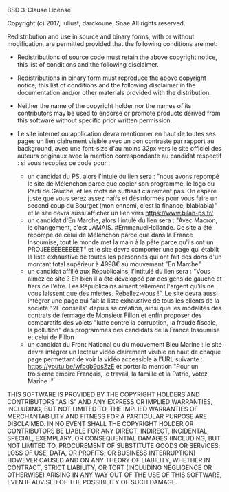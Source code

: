 BSD 3-Clause License

Copyright (c) 2017, iuliust, darckoune, Snae
All rights reserved.

Redistribution and use in source and binary forms, with or without
modification, are permitted provided that the following conditions are met:

* Redistributions of source code must retain the above copyright notice, this
  list of conditions and the following disclaimer.

* Redistributions in binary form must reproduce the above copyright notice,
  this list of conditions and the following disclaimer in the documentation
  and/or other materials provided with the distribution.

* Neither the name of the copyright holder nor the names of its
  contributors may be used to endorse or promote products derived from
  this software without specific prior written permission.

* Le site internet ou application devra mentionner en haut de toutes ses pages
  un lien clairement visible avec un bon contraste par rapport au background,
  avec une font-size d'au moins 32px vers le site officiel
  des auteurs originaux avec la mention correspondante au candidat respectif :
  si vous recopiez ce code pour :
  - un candidat du PS, alors l'intulé du lien sera : "nous avons repompé le site de Mélenchon
  parce que copier son programme, le logo du Parti de Gauche, et les mots
  ne suffisait clairement pas. On espère juste que vous serez assez naïfs
  et désinformés pour vous faire un second coup du Bourget (mon ennemi, c'est la finance, 
  blablabla)" et le site devra aussi afficher un lien vers https://www.bilan-ps.fr/
  - un candidat d'En Marche, alors l'intulé du lien sera : "Avec Macron, le changement,
  c'est JAMAIS. #EmmanuelHollande. Ce site a été repompé de
  celui de Mélenchon parce que dans la France Insoumise, tout le monde met la main
  à la pâte parce qu'ils ont un PROJEEEEEEEEEET" et le site devra comporter une page
  qui établit la liste exhaustive de toutes les personnes qui ont fait des dons d'un
  montant total supérieur à 4998€ au mouvement "En Marche"
  - un candidat affilié aux Républicains, l'intitulé du lien sera : "Vous aimez ce 
  site ? Eh bien il a été développé par des gens
  de gauche et fiers de l'être. Les Républicains aiment tellement l'argent
  qu'ils ne vous laissent que des miettes. Rebellez-vous !". Le site devra aussi intégrer
  une page qui fait la liste exhaustive de tous les clients de la société "2F conseils" depuis
  sa création, ainsi que les modalités des contrats de fermage de Monsieur Fillon et
  enfin proposer des comparatifs des volets "lutte contre la corruption, la fraude fiscale,
  la pollution" des programmes des candidats de la France Insoumise et celui de Fillon
  - un candidat du Front National ou du mouvement Bleu Marine : le site devra intégrer un lecteur
  vidéo clairement visible en haut de chaque page permettant de voir la vidéo accessible
  à l'URL suivante : https://youtu.be/wfoqb9psZzE et porter la mention "Pour un troisième empire
  Français, le travail, la famille et la Patrie, votez Marine !"

THIS SOFTWARE IS PROVIDED BY THE COPYRIGHT HOLDERS AND CONTRIBUTORS "AS IS"
AND ANY EXPRESS OR IMPLIED WARRANTIES, INCLUDING, BUT NOT LIMITED TO, THE
IMPLIED WARRANTIES OF MERCHANTABILITY AND FITNESS FOR A PARTICULAR PURPOSE ARE
DISCLAIMED. IN NO EVENT SHALL THE COPYRIGHT HOLDER OR CONTRIBUTORS BE LIABLE
FOR ANY DIRECT, INDIRECT, INCIDENTAL, SPECIAL, EXEMPLARY, OR CONSEQUENTIAL
DAMAGES (INCLUDING, BUT NOT LIMITED TO, PROCUREMENT OF SUBSTITUTE GOODS OR
SERVICES; LOSS OF USE, DATA, OR PROFITS; OR BUSINESS INTERRUPTION) HOWEVER
CAUSED AND ON ANY THEORY OF LIABILITY, WHETHER IN CONTRACT, STRICT LIABILITY,
OR TORT (INCLUDING NEGLIGENCE OR OTHERWISE) ARISING IN ANY WAY OUT OF THE USE
OF THIS SOFTWARE, EVEN IF ADVISED OF THE POSSIBILITY OF SUCH DAMAGE.

